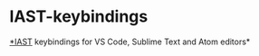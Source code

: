 # IAST-keybindings

[\*IAST](https://en.wikipedia.org/wiki/International_Alphabet_of_Sanskrit_Transliteration) keybindings for VS Code, Sublime Text and Atom editors\*
